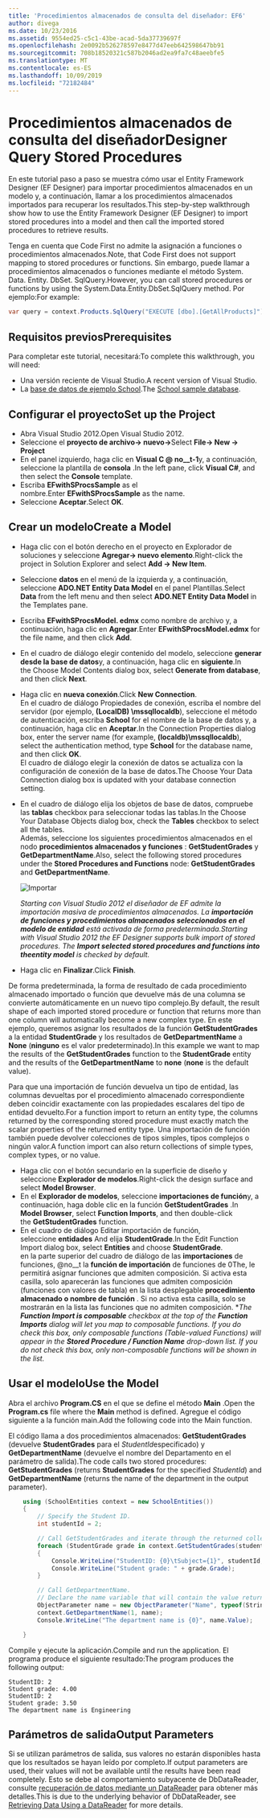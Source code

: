 ```yaml
---
title: 'Procedimientos almacenados de consulta del diseñador: EF6'
author: divega
ms.date: 10/23/2016
ms.assetid: 9554ed25-c5c1-43be-acad-5da37739697f
ms.openlocfilehash: 2e0092b526278597e8477d47eeb642598647bb91
ms.sourcegitcommit: 708b18520321c587b2046ad2ea9fa7c48aeebfe5
ms.translationtype: MT
ms.contentlocale: es-ES
ms.lasthandoff: 10/09/2019
ms.locfileid: "72182484"
---
```

# <a name="designer-query-stored-procedures"></a><span data-ttu-id="8b0a9-102">Procedimientos almacenados de consulta del diseñador</span><span class="sxs-lookup"><span data-stu-id="8b0a9-102">Designer Query Stored Procedures</span></span>
<span data-ttu-id="8b0a9-103">En este tutorial paso a paso se muestra cómo usar el Entity Framework Designer (EF Designer) para importar procedimientos almacenados en un modelo y, a continuación, llamar a los procedimientos almacenados importados para recuperar los resultados.</span><span class="sxs-lookup"><span data-stu-id="8b0a9-103">This step-by-step walkthrough show how to use the Entity Framework Designer (EF Designer) to import stored procedures into a model and then call the imported stored procedures to retrieve results.</span></span> 

<span data-ttu-id="8b0a9-104">Tenga en cuenta que Code First no admite la asignación a funciones o procedimientos almacenados.</span><span class="sxs-lookup"><span data-stu-id="8b0a9-104">Note, that Code First does not support mapping to stored procedures or functions.</span></span> <span data-ttu-id="8b0a9-105">Sin embargo, puede llamar a procedimientos almacenados o funciones mediante el método System. Data. Entity. DbSet. SqlQuery.</span><span class="sxs-lookup"><span data-stu-id="8b0a9-105">However, you can call stored procedures or functions by using the System.Data.Entity.DbSet.SqlQuery method.</span></span> <span data-ttu-id="8b0a9-106">Por ejemplo:</span><span class="sxs-lookup"><span data-stu-id="8b0a9-106">For example:</span></span>
``` csharp
var query = context.Products.SqlQuery("EXECUTE [dbo].[GetAllProducts]")`;
```

## <a name="prerequisites"></a><span data-ttu-id="8b0a9-107">Requisitos previos</span><span class="sxs-lookup"><span data-stu-id="8b0a9-107">Prerequisites</span></span>

<span data-ttu-id="8b0a9-108">Para completar este tutorial, necesitará:</span><span class="sxs-lookup"><span data-stu-id="8b0a9-108">To complete this walkthrough, you will need:</span></span>

- <span data-ttu-id="8b0a9-109">Una versión reciente de Visual Studio.</span><span class="sxs-lookup"><span data-stu-id="8b0a9-109">A recent version of Visual Studio.</span></span>
- <span data-ttu-id="8b0a9-110">La [base de datos de ejemplo School](~/ef6/resources/school-database.md).</span><span class="sxs-lookup"><span data-stu-id="8b0a9-110">The [School sample database](~/ef6/resources/school-database.md).</span></span>

## <a name="set-up-the-project"></a><span data-ttu-id="8b0a9-111">Configurar el proyecto</span><span class="sxs-lookup"><span data-stu-id="8b0a9-111">Set up the Project</span></span>

-   <span data-ttu-id="8b0a9-112">Abra Visual Studio 2012.</span><span class="sxs-lookup"><span data-stu-id="8b0a9-112">Open Visual Studio 2012.</span></span>
-   <span data-ttu-id="8b0a9-113">Seleccione el **proyecto de archivo-&gt; nuevo-&gt;**</span><span class="sxs-lookup"><span data-stu-id="8b0a9-113">Select **File-&gt; New -&gt; Project**</span></span>
-   <span data-ttu-id="8b0a9-114">En el panel izquierdo, haga clic en **Visual C @ no__t-1**y, a continuación, seleccione la plantilla de **consola** .</span><span class="sxs-lookup"><span data-stu-id="8b0a9-114">In the left pane, click **Visual C\#**, and then select the **Console** template.</span></span>
-   <span data-ttu-id="8b0a9-115">Escriba **EFwithSProcsSample** as el nombre.</span><span class="sxs-lookup"><span data-stu-id="8b0a9-115">Enter **EFwithSProcsSample** as the name.</span></span>
-   <span data-ttu-id="8b0a9-116">Seleccione **Aceptar**.</span><span class="sxs-lookup"><span data-stu-id="8b0a9-116">Select **OK**.</span></span>

## <a name="create-a-model"></a><span data-ttu-id="8b0a9-117">Crear un modelo</span><span class="sxs-lookup"><span data-stu-id="8b0a9-117">Create a Model</span></span>

-   <span data-ttu-id="8b0a9-118">Haga clic con el botón derecho en el proyecto en Explorador de soluciones y seleccione **Agregar-&gt; nuevo elemento**.</span><span class="sxs-lookup"><span data-stu-id="8b0a9-118">Right-click the project in Solution Explorer and select **Add -&gt; New Item**.</span></span>
-   <span data-ttu-id="8b0a9-119">Seleccione **datos** en el menú de la izquierda y, a continuación, seleccione **ADO.NET Entity Data Model** en el panel Plantillas.</span><span class="sxs-lookup"><span data-stu-id="8b0a9-119">Select **Data** from the left menu and then select **ADO.NET Entity Data Model** in the Templates pane.</span></span>
-   <span data-ttu-id="8b0a9-120">Escriba **EFwithSProcsModel. edmx** como nombre de archivo y, a continuación, haga clic en **Agregar**.</span><span class="sxs-lookup"><span data-stu-id="8b0a9-120">Enter **EFwithSProcsModel.edmx** for the file name, and then click **Add**.</span></span>
-   <span data-ttu-id="8b0a9-121">En el cuadro de diálogo elegir contenido del modelo, seleccione **generar desde la base de datos**y, a continuación, haga clic en **siguiente**.</span><span class="sxs-lookup"><span data-stu-id="8b0a9-121">In the Choose Model Contents dialog box, select **Generate from database**, and then click **Next**.</span></span>
-   <span data-ttu-id="8b0a9-122">Haga clic en **nueva conexión**.</span><span class="sxs-lookup"><span data-stu-id="8b0a9-122">Click **New Connection**.</span></span>  
    <span data-ttu-id="8b0a9-123">En el cuadro de diálogo Propiedades de conexión, escriba el nombre del servidor (por ejemplo, **(LocalDB) \\mssqllocaldb**), seleccione el método de autenticación, escriba **School** for el nombre de la base de datos y, a continuación, haga clic en **Aceptar**.</span><span class="sxs-lookup"><span data-stu-id="8b0a9-123">In the Connection Properties dialog box, enter the server name (for example, **(localdb)\\mssqllocaldb**), select the authentication method, type **School** for the database name, and then click **OK**.</span></span>  
    <span data-ttu-id="8b0a9-124">El cuadro de diálogo elegir la conexión de datos se actualiza con la configuración de conexión de la base de datos.</span><span class="sxs-lookup"><span data-stu-id="8b0a9-124">The Choose Your Data Connection dialog box is updated with your database connection setting.</span></span>
-   <span data-ttu-id="8b0a9-125">En el cuadro de diálogo elija los objetos de base de datos, compruebe las **tablas** checkbox para seleccionar todas las tablas.</span><span class="sxs-lookup"><span data-stu-id="8b0a9-125">In the Choose Your Database Objects dialog box, check the **Tables** checkbox to select all the tables.</span></span>  
    <span data-ttu-id="8b0a9-126">Además, seleccione los siguientes procedimientos almacenados en el nodo **procedimientos almacenados y funciones** : **GetStudentGrades** y **GetDepartmentName**.</span><span class="sxs-lookup"><span data-stu-id="8b0a9-126">Also, select the following stored procedures under the **Stored Procedures and Functions** node: **GetStudentGrades** and **GetDepartmentName**.</span></span> 

    ![Importar](~/ef6/media/import.jpg)

    <span data-ttu-id="8b0a9-128">*Starting con Visual Studio 2012 el diseñador de EF admite la importación masiva de procedimientos almacenados. La **importación de funciones y procedimientos almacenados seleccionados en el modelo de entidad** está activada de forma predeterminada.*</span><span class="sxs-lookup"><span data-stu-id="8b0a9-128">*Starting with Visual Studio 2012 the EF Designer supports bulk import of stored procedures. The **Import selected stored procedures and functions into theentity model** is checked by default.*</span></span>
-   <span data-ttu-id="8b0a9-129">Haga clic en **Finalizar**.</span><span class="sxs-lookup"><span data-stu-id="8b0a9-129">Click **Finish**.</span></span>

<span data-ttu-id="8b0a9-130">De forma predeterminada, la forma de resultado de cada procedimiento almacenado importado o función que devuelve más de una columna se convierte automáticamente en un nuevo tipo complejo.</span><span class="sxs-lookup"><span data-stu-id="8b0a9-130">By default, the result shape of each imported stored procedure or function that returns more than one column will automatically become a new complex type.</span></span> <span data-ttu-id="8b0a9-131">En este ejemplo, queremos asignar los resultados de la función **GetStudentGrades** a la entidad **StudentGrade** y los resultados de **GetDepartmentName** a **None** (**ninguno** es el valor predeterminado).</span><span class="sxs-lookup"><span data-stu-id="8b0a9-131">In this example we want to map the results of the **GetStudentGrades** function to the **StudentGrade** entity and the results of the **GetDepartmentName** to **none** (**none** is the default value).</span></span>

<span data-ttu-id="8b0a9-132">Para que una importación de función devuelva un tipo de entidad, las columnas devueltas por el procedimiento almacenado correspondiente deben coincidir exactamente con las propiedades escalares del tipo de entidad devuelto.</span><span class="sxs-lookup"><span data-stu-id="8b0a9-132">For a function import to return an entity type, the columns returned by the corresponding stored procedure must exactly match the scalar properties of the returned entity type.</span></span> <span data-ttu-id="8b0a9-133">Una importación de función también puede devolver colecciones de tipos simples, tipos complejos o ningún valor.</span><span class="sxs-lookup"><span data-stu-id="8b0a9-133">A function import can also return collections of simple types, complex types, or no value.</span></span>

-   <span data-ttu-id="8b0a9-134">Haga clic con el botón secundario en la superficie de diseño y seleccione **Explorador de modelos**.</span><span class="sxs-lookup"><span data-stu-id="8b0a9-134">Right-click the design surface and select **Model Browser**.</span></span>
-   <span data-ttu-id="8b0a9-135">En el **Explorador de modelos**, seleccione **importaciones de función**y, a continuación, haga doble clic en la función **GetStudentGrades** .</span><span class="sxs-lookup"><span data-stu-id="8b0a9-135">In **Model Browser**, select **Function Imports**, and then double-click the **GetStudentGrades** function.</span></span>
-   <span data-ttu-id="8b0a9-136">En el cuadro de diálogo Editar importación de función, seleccione **entidades** And elija **StudentGrade**.</span><span class="sxs-lookup"><span data-stu-id="8b0a9-136">In the Edit Function Import dialog box, select **Entities** and choose **StudentGrade**.</span></span>  
    <span data-ttu-id="8b0a9-137">en la parte superior del cuadro de diálogo de las **importaciones** de funciones, @no__t la **función de importación** de funciones de 0The, le permitirá asignar funciones que admiten composición. Si activa esta casilla, solo aparecerán las funciones que admiten composición (funciones con valores de tabla) en la lista desplegable **procedimiento almacenado o nombre de función** . Si no activa esta casilla, solo se mostrarán en la lista las funciones que no admiten composición. \*</span><span class="sxs-lookup"><span data-stu-id="8b0a9-137">*The **Function Import is composable** checkbox at the top of the **Function Imports** dialog will let you map to composable functions. If you do check this box, only composable functions (Table-valued Functions) will appear in the **Stored Procedure / Function Name** drop-down list. If you do not check this box, only non-composable functions will be shown in the list.*</span></span>

## <a name="use-the-model"></a><span data-ttu-id="8b0a9-138">Usar el modelo</span><span class="sxs-lookup"><span data-stu-id="8b0a9-138">Use the Model</span></span>

<span data-ttu-id="8b0a9-139">Abra el archivo **Program.CS** en el que se define el método **Main** .</span><span class="sxs-lookup"><span data-stu-id="8b0a9-139">Open the **Program.cs** file where the **Main** method is defined.</span></span> <span data-ttu-id="8b0a9-140">Agregue el código siguiente a la función main.</span><span class="sxs-lookup"><span data-stu-id="8b0a9-140">Add the following code into the Main function.</span></span>

<span data-ttu-id="8b0a9-141">El código llama a dos procedimientos almacenados: **GetStudentGrades** (devuelve **StudentGrades** para el *StudentId*especificado) y **GetDepartmentName** (devuelve el nombre del Departamento en el parámetro de salida).</span><span class="sxs-lookup"><span data-stu-id="8b0a9-141">The code calls two stored procedures: **GetStudentGrades** (returns **StudentGrades** for the specified *StudentId*) and **GetDepartmentName** (returns the name of the department in the output parameter).</span></span>  

``` csharp
    using (SchoolEntities context = new SchoolEntities())
    {
        // Specify the Student ID.
        int studentId = 2;

        // Call GetStudentGrades and iterate through the returned collection.
        foreach (StudentGrade grade in context.GetStudentGrades(studentId))
        {
            Console.WriteLine("StudentID: {0}\tSubject={1}", studentId, grade.Subject);
            Console.WriteLine("Student grade: " + grade.Grade);
        }

        // Call GetDepartmentName.
        // Declare the name variable that will contain the value returned by the output parameter.
        ObjectParameter name = new ObjectParameter("Name", typeof(String));
        context.GetDepartmentName(1, name);
        Console.WriteLine("The department name is {0}", name.Value);

    }
```

<span data-ttu-id="8b0a9-142">Compile y ejecute la aplicación.</span><span class="sxs-lookup"><span data-stu-id="8b0a9-142">Compile and run the application.</span></span> <span data-ttu-id="8b0a9-143">El programa produce el siguiente resultado:</span><span class="sxs-lookup"><span data-stu-id="8b0a9-143">The program produces the following output:</span></span>

```console
StudentID: 2
Student grade: 4.00
StudentID: 2
Student grade: 3.50
The department name is Engineering
```

<a name="output-parameters"></a><span data-ttu-id="8b0a9-144">Parámetros de salida</span><span class="sxs-lookup"><span data-stu-id="8b0a9-144">Output Parameters</span></span>
-----------------

<span data-ttu-id="8b0a9-145">Si se utilizan parámetros de salida, sus valores no estarán disponibles hasta que los resultados se hayan leído por completo.</span><span class="sxs-lookup"><span data-stu-id="8b0a9-145">If output parameters are used, their values will not be available until the results have been read completely.</span></span> <span data-ttu-id="8b0a9-146">Esto se debe al comportamiento subyacente de DbDataReader, consulte [recuperación de datos mediante un DataReader](https://go.microsoft.com/fwlink/?LinkID=398589) para obtener más detalles.</span><span class="sxs-lookup"><span data-stu-id="8b0a9-146">This is due to the underlying behavior of DbDataReader, see [Retrieving Data Using a DataReader](https://go.microsoft.com/fwlink/?LinkID=398589) for more details.</span></span>
